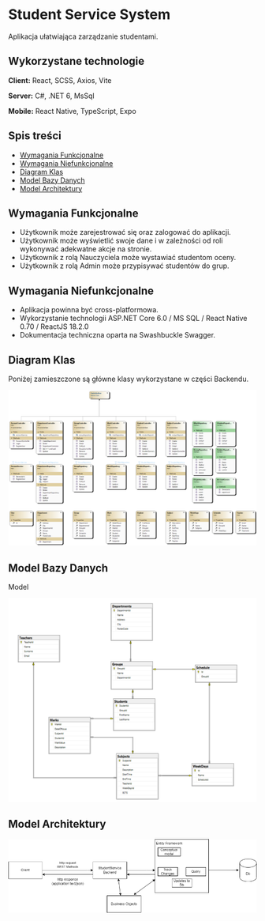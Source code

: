 
# Student Service System

Aplikacja ułatwiająca zarządzanie studentami.




## Wykorzystane technologie

**Client:** React, SCSS, Axios, Vite

**Server:** C#, .NET 6, MsSql

**Mobile:** React Native, TypeScript, Expo


## Spis treści

 - [Wymagania Funkcjonalne](#wymagania-funkcjonalne)
 - [Wymagania Niefunkcjonalne](#wymagania-niefunkcjonalne)
 - [Diagram Klas](#diagram-klas)
 - [Model Bazy Danych](#model-bazy)
 - [Model Architektury](#model-architektury)
 

## Wymagania Funkcjonalne
<a name="wymagania-funkcjonalne"></a>
 - Użytkownik może zarejestrować się oraz zalogować do aplikacji.
 - Użytkownik może wyświetlić swoje dane i w zależności od roli wykonywać adekwatne akcje na stronie.
 - Użytkownik z rolą Nauczyciela może wystawiać studentom oceny.
 - Użytkownik z rolą Admin może przypisywać studentów do grup.

## Wymagania Niefunkcjonalne
<a name="wymagania-niefunkcjonalne"></a>
 - Aplikacja powinna być cross-platformowa.
 - Wykorzystanie technologii ASP.NET Core 6.0 / MS SQL / React Native 0.70 / ReactJS 18.2.0
 - Dokumentacja techniczna oparta na Swashbuckle Swagger.

## Diagram Klas
<a name="diagram-klas"></a>
Poniżej zamieszczone są główne klasy wykorzystane w części Backendu.

![alt text](https://raw.githubusercontent.com/FilipSokol/2022_GR2_Z6_BACKEND/master/Img/ClassDiagram.png)
## Model Bazy Danych
<a name="model-bazy"></a>
Model

![alt text](https://raw.githubusercontent.com/FilipSokol/2022_GR2_Z6_BACKEND/master/Img/database_model.png)
## Model Architektury
<a name="model_architektury"></a>
![alt text](https://raw.githubusercontent.com/FilipSokol/2022_GR2_Z6_BACKEND/master/Img/Architecture.png)
